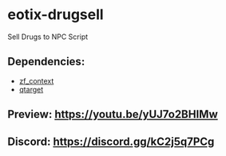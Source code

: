 # eotix-drugsell

Sell Drugs to NPC Script

## Dependencies:
- [zf_context](https://github.com/zf-development/zf_context)
- [qtarget](https://github.com/overextended/qtarget)

## Preview: https://youtu.be/yUJ7o2BHIMw

## Discord: https://discord.gg/kC2j5q7PCg

